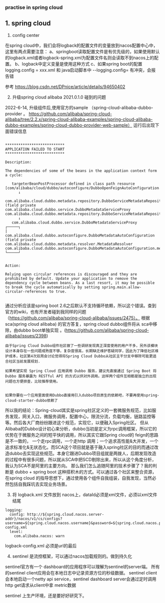 ### practise in spring cloud


## 1. spring cloud


1. config center

在spring cloud中，我们会将logback的配置文件的变量放到nacos配置中心中，这里有两点需要注意：
a、springboot读取配置文件是有优先级的，如果使用默认的logback.xml或者logback-spring.xml为配置文件名则会读取不到nacos上的配置。
b、logback中定义变量是使用<springProperty scope="context" name="name" source="spring.application.name"/>这种方式
c、如果spring boot的配置 logging.config = xxx.xml 和 java启动脚本中 --logging.config= 有冲突，会报告错

参考 https://blog.csdn.net/DPnice/article/details/94650402

2. 升级spring cloud alibaba 2021.0.1.0 碰到的问题

2022-6-14, 升级组件后,使用官方的sample （spring-cloud-alibaba-dubbo-provider 。 https://github.com/alibaba/spring-cloud-alibaba/tree/2.2.x/spring-cloud-alibaba-examples/spring-cloud-alibaba-dubbo-examples/spring-cloud-dubbo-provider-web-sample）
运行后出现下面错误信息

```

***************************
APPLICATION FAILED TO START
***************************

Description:

The dependencies of some of the beans in the application context form a cycle:

   targeterBeanPostProcessor defined in class path resource [com/alibaba/cloud/dubbo/autoconfigure/DubboOpenFeignAutoConfiguration.class]
      ↓
   com.alibaba.cloud.dubbo.metadata.repository.DubboServiceMetadataRepository (field private com.alibaba.cloud.dubbo.service.DubboMetadataServiceProxy com.alibaba.cloud.dubbo.metadata.repository.DubboServiceMetadataRepository.dubboMetadataConfigServiceProxy)
      ↓
   com.alibaba.cloud.dubbo.service.DubboMetadataServiceProxy
┌─────┐
|  com.alibaba.cloud.dubbo.autoconfigure.DubboMetadataAutoConfiguration (field private com.alibaba.cloud.dubbo.metadata.resolver.MetadataResolver com.alibaba.cloud.dubbo.autoconfigure.DubboMetadataAutoConfiguration.metadataResolver)
└─────┘


Action:

Relying upon circular references is discouraged and they are prohibited by default. Update your application to remove the dependency cycle between beans. As a last resort, it may be possible to break the cycle automatically by setting spring.main.allow-circular-references to true.


```

通过分析应该是spring boot 2.6之后默认不支持循环依赖，所以这个错误。查到官方的wiki，也有开发者碰到我同样的问题（https://github.com/alibaba/spring-cloud-alibaba/issues/2475）。
根据sca(spring cloud alibaba) 的官方答复，spring cloud dubbo组件将从 sca中移除，由dubbo boot单独实现 。(https://github.com/alibaba/spring-cloud-alibaba/issues/2398)
```
由于Spring Cloud Dubbo组件社区做了一些调研发现真正深度使用的用户不多，另外该模块设计本身存在一些问题成熟度不够，复杂度很高，长期缺乏维护答疑同学，因此为了降低社区维护成本，社区第4次双周会讨论觉得将Spring Cloud Dubbo从社区主干分支中移除可能更适合社区当前发展规划.

如果希望实现 Spring Cloud 应用调用 Dubbo 服务，建议先直接通过 Spring Boot 将 Dubbo 服务暴露为 RESTful API 的方式以供对外调用。这样两个组件互相都是独立的出现问题也方便排查，比较推荐使用。


如果你要在一个应用里面使用Dubbo直接用引入dubbo项目原生的依赖吧，不要再使用spring-cloud-starter-dubbo依赖了
```

所以我的结论：Spring-cloud其实是spring社区定义的一套微服务规范，比如服务发现，网关入口，微服务调用，配置中心，限流分流，负载均衡，链路监控等等。然后各大厂商纷纷跟进这个规范，实现它，以便融入Spring社区。
但从Alibaba的Dubbo设计初心来分析，dubbo当初是定义为rpc调用框架，所以它的优势在于微服务之间的短平快的调用，所以其实它跟Spring cloud的 feign的思路是不一致的，
一个走rpc调用，一个走http 调用；一个追求高性能&大并发，一个追求标准化&无状态化。而SCA这个项目就是基于融入spring社区的目的而通过改造dubbo去实现这些规范。本身它跟进Dubbo项目组就是两拨人，后期发现改造的过程中有很多问题，所以就从SCA中把SCD剔除出来，所以从这个角度分析，我认为SCA不是阿里的主要方向。
那么我们怎么追随阿里的技术步骤了？我的判断是 dubbo + spring boot 这种搭积木的方式。可以通过各个社区来整合资源，在spring cloud 的指导思想下，通过使用各个组件自我组装，自我发现，当然必然包括自我踩坑去实现业务场景。

3. 将 logback.xml 文件放到 nacos上，dataId必须是xml文件，必须以xml文件结尾


```
logging:
  config: http://${spring.cloud.nacos.server-addr}/nacos/v1/cs/configs?username=${spring.cloud.nacos.username}&password=${spring.cloud.nacos.password}&group=${spring.cloud.nacos.config.group}&tenant=${spring.cloud.nacos.config.namespace}&dataId=logback-config.xml
  level:
    com.alibaba.nacos: warn

```

logback-config.xml 必须是url的最后


4. sentinel 是流控框架，可以通过nacos加载规则的。做到持久化

sentinel官方有一个 dashboard的应用程序可以理解为sentinel的server端。
所有的sentinel client应用会在本地日志中记录资源方位的秒级数据。
sentinel client 会本地启动一个netty api service，sentinel dashboard server会通过定时调用http get请求从client中拿 metric数据

sentinel 上生产环境，还是要好好研究下。
